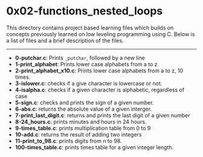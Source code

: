 # 0x02-functions_nested_loops
This directory contains project based learning files which builds on concepts previously learned on low leveling programming using C. Below is a list of files and a brief description of the files.

---

- **0-putchar.c**: Prints `_putchar`, followed by a new line
- **1-print_alphabet**: Prints lower case alphabets from a to z
- **2-print_alphabet_x10.c**: Prints lower case alphabets from a to z, 10 times.
- **3-islower.c**: checks if a give character is lowercase or not.
- **4-isalpha.c**: checks if a given character is alphabetic, regardless of case
- **5-sign.c**: checks and prints the sign of a given number.
- **6-abs.c**: returns the absolute value of a given interger.
- **7-print_last_digit.c**: returns and prints the last digit of a given number
- **8-24_hours.c**: prints minutes and hours in 24 hours.
- **9-times_table.c**: prints multiplication table from 0 to 9
- **10-add.c**: returns the result of adding two integers
- **11-print_to_98.c**: prints digits from n to 98.
- **100-times_table.c**: prints times table for a given integer length.
